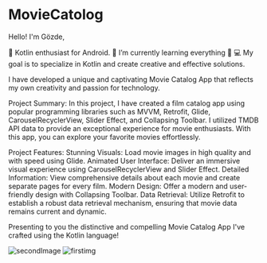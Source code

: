 # MovieCatolog
Hello! I'm Gözde, 

💖 Kotlin enthusiast for Android. 
🎯 I’m currently learning everything 🤣 
💻 My goal is to specialize in Kotlin and create creative and effective solutions.

I have developed a unique and captivating Movie Catalog App that reflects my own creativity and passion for technology.

Project Summary:
In this project, I have created a film catalog app using popular programming libraries such as MVVM, Retrofit, Glide, CarouselRecyclerView, Slider Effect, and Collapsing Toolbar. I utilized TMDB API data to provide an exceptional experience for movie enthusiasts. With this app, you can explore your favorite movies effortlessly.

Project Features:
Stunning Visuals: Load movie images in high quality and with speed using Glide.
Animated User Interface: Deliver an immersive visual experience using CarouselRecyclerView and Slider Effect.
Detailed Information: View comprehensive details about each movie and create separate pages for every film.
Modern Design: Offer a modern and user-friendly design with Collapsing Toolbar.
Data Retrieval: Utilize Retrofit to establish a robust data retrieval mechanism, ensuring that movie data remains current and dynamic.

Presenting to you the distinctive and compelling Movie Catalog App I've crafted using the Kotlin language!


![secondImage](https://github.com/GzdeO/MovieCatolog/assets/137268577/ae9ba142-2251-4fa6-aec3-d9bae5a225a7)
![firstimg](https://github.com/GzdeO/MovieCatolog/assets/137268577/264fae69-e831-4f17-bcda-387d425a179c)

